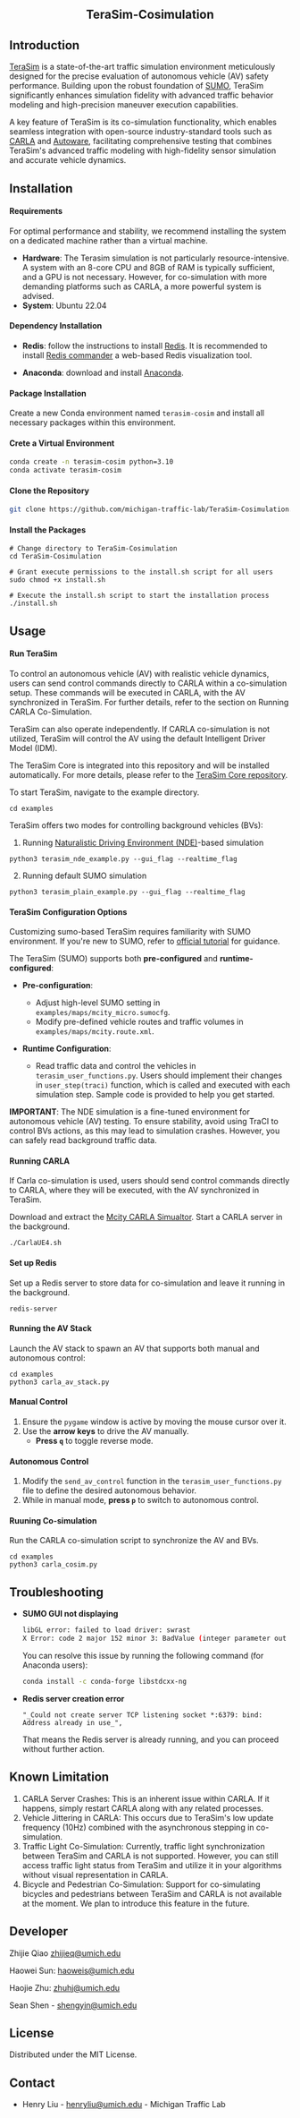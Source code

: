 <!-- PROJECT LOGO -->
<p align="center">
  <h2 align="center">TeraSim-Cosimulation</h2>
  <p align="center">
  </p>
</p>

## Introduction

[TeraSim](https://github.com/michigan-traffic-lab/TeraSim) is a state-of-the-art traffic simulation environment meticulously designed for the precise evaluation of autonomous vehicle (AV) safety performance. Building upon the robust foundation of [SUMO](https://eclipse.dev/sumo/), TeraSim significantly enhances simulation fidelity with advanced traffic behavior modeling and high-precision maneuver execution capabilities.

A key feature of TeraSim is its co-simulation functionality, which enables seamless integration with open-source industry-standard tools such as [CARLA](https://carla.org/) and [Autoware](https://autoware.org/), facilitating comprehensive testing that combines TeraSim's advanced traffic modeling with high-fidelity sensor simulation and accurate vehicle dynamics.


## Installation

#### Requirements

For optimal performance and stability, we recommend installing the system on a dedicated machine rather than a virtual machine.

- __Hardware__: The Terasim simulation is not particularly resource-intensive. A system with an 8-core CPU and 8GB of RAM is typically sufficient, and a GPU is not necessary. However, for co-simulation with more demanding platforms such as CARLA, a more powerful system is advised.
- __System__: Ubuntu 22.04

#### Dependency Installation

- __Redis__: follow the instructions to install [Redis](https://redis.io/docs/latest/operate/oss_and_stack/install/install-redis/install-redis-on-linux/). It is recommended to install [Redis commander](https://www.npmjs.com/package/redis-commander/v/0.6.3) a web-based Redis visualization tool.


- __Anaconda__: download and install [Anaconda](https://www.anaconda.com/download/success).

#### Package Installation
Create a new Conda environment named `terasim-cosim` and install all necessary packages within this environment.


#### Crete a Virtual Environment
```bash
conda create -n terasim-cosim python=3.10
conda activate terasim-cosim
```

#### Clone the Repository
```bash
git clone https://github.com/michigan-traffic-lab/TeraSim-Cosimulation.git
```

#### Install the Packages
```
# Change directory to TeraSim-Cosimulation
cd TeraSim-Cosimulation

# Grant execute permissions to the install.sh script for all users
sudo chmod +x install.sh

# Execute the install.sh script to start the installation process
./install.sh
```

## Usage

#### Run TeraSim

To control an autonomous vehicle (AV) with realistic vehicle dynamics, users can send control commands directly to CARLA within a co-simulation setup. These commands will be executed in CARLA, with the AV synchronized in TeraSim. For further details, refer to the section on Running CARLA Co-Simulation.

TeraSim can also operate independently. If CARLA co-simulation is not utilized, TeraSim will control the AV using the default Intelligent Driver Model (IDM).

The TeraSim Core is integrated into this repository and will be installed automatically. For more details, please refer to the [TeraSim Core repository](https://github.com/michigan-traffic-lab/TeraSim).

To start TeraSim, navigate to the example directory.
```
cd examples
```

TeraSim offers two modes for controlling background vehicles (BVs):

1. Running [Naturalistic Driving Environment (NDE)](https://www.nature.com/articles/s41467-023-37677-5)-based simulation
```
python3 terasim_nde_example.py --gui_flag --realtime_flag
```
2. Running default SUMO simulation

```
python3 terasim_plain_example.py --gui_flag --realtime_flag
```

#### TeraSim Configuration Options

Customizing sumo-based TeraSim requires familiarity with SUMO environment. If you're new to SUMO, refer to [official tutorial](https://sumo.dlr.de/docs/index.html) for guidance.

The TeraSim (SUMO) supports both **pre-configured** and **runtime-configured**:

- **Pre-configuration**:
  - Adjust high-level SUMO setting in `examples/maps/mcity_micro.sumocfg`.
  - Modify pre-defined vehicle routes and traffic volumes in `examples/maps/mcity.route.xml`.

- **Runtime Configuration**: 
  - Read traffic data and control the vehicles in `terasim_user_functions.py`. Users should implement their changes in `user_step(traci)` function, which is called and executed with each simulation step. Sample code is provided to help you get started.

 __IMPORTANT__: The NDE simulation is a fine-tuned environment for autonomous vehicle (AV) testing. To ensure stability, avoid using TraCI to control BVs actions, as this may lead to simulation crashes. However, you can safely read background traffic data.
 
#### Running CARLA
If Carla co-simulation is used, users should send control commands directly to CARLA, where they will be executed, with the AV synchronized in TeraSim.

Download and extract the [Mcity CARLA Simualtor](google.com). Start a CARLA server in the background.

```
./CarlaUE4.sh
```
#### Set up Redis
Set up a Redis server to store data for co-simulation and leave it running in the background.

```
redis-server
```
#### Running the AV Stack

Launch the AV stack to spawn an AV that supports both manual and autonomous control:
```
cd examples
python3 carla_av_stack.py
```

#### Manual Control
1. Ensure the `pygame` window is active by moving the mouse cursor over it.
2. Use the **arrow keys** to drive the AV manually.
   - **Press `q`** to toggle reverse mode.

#### Autonomous Control
1. Modify the `send_av_control` function in the `terasim_user_functions.py` file to define the desired autonomous behavior.
2. While in manual mode, **press `p`** to switch to autonomous control.

#### Ruuning Co-simulation
Run the CARLA co-simulation script to synchronize the AV and BVs.

```
cd examples
python3 carla_cosim.py
```

## Troubleshooting

- **SUMO GUI not displaying**
    ```bash
    libGL error: failed to load driver: swrast
    X Error: code 2 major 152 minor 3: BadValue (integer parameter out of range for operation)
    ```
    You can resolve this issue by running the following command (for Anaconda users):
    ```bash
    conda install -c conda-forge libstdcxx-ng
    ```
- **Redis server creation error**
    ``` 
    "_Could not create server TCP listening socket *:6379: bind: Address already in use_",
    ```
    That means the Redis server is already running, and you can proceed without further action.

## Known Limitation
1. CARLA Server Crashes: This is an inherent issue within CARLA. If it happens, simply restart CARLA along with any related processes.
2. Vehicle Jittering in CARLA: This occurs due to TeraSim's low update frequency (10Hz) combined with the asynchronous stepping in co-simulation.
3. Traffic Light Co-Simulation: Currently, traffic light synchronization between TeraSim and CARLA is not supported. However, you can still access traffic light status from TeraSim and utilize it in your algorithms without visual representation in CARLA.
4. Bicycle and Pedestrian Co-Simulation: Support for co-simulating bicycles and pedestrians between TeraSim and CARLA is not available at the moment. We plan to introduce this feature in the future.

## Developer

Zhijie Qiao zhijieq@umich.edu

Haowei Sun: haoweis@umich.edu

Haojie Zhu: zhuhj@umich.edu

Sean Shen - shengyin@umich.edu

## License

Distributed under the MIT License.

## Contact

- Henry Liu - henryliu@umich.edu - Michigan Traffic Lab



